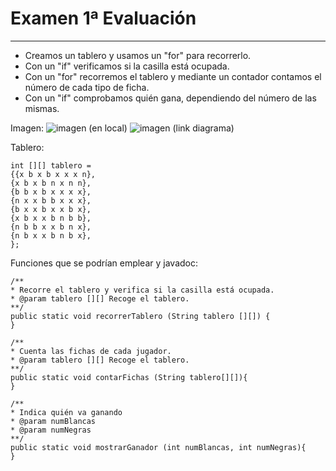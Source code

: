# Examen 1ª Evaluación

---

* Creamos un tablero y usamos un "for" para recorrerlo.
* Con un "if" verificamos si la casilla está ocupada.
* Con un "for" recorremos el tablero y mediante un contador contamos el número de cada tipo de ficha.
* Con un "if" comprobamos quién gana, dependiendo del número de las mismas.

Imagen:
![imagen](imagen/diagrama.png) (en local)
![imagen](https://drive.google.com/file/d/1jt4Pjo9KrJBeM0Vi77U0fdDLIeTLWLIZ/view?usp=drive_link) (link diagrama)

Tablero:

```)
int [][] tablero =
{{x b x b x x x n},
{x b x b n x n n},
{b b x b x x x x},
{n x x b b x x x},
{b x x b x x b x},
{x b x x b n b b},
{n b b x x b n x},
{n b x x b n b x},
};
```
Funciones que se podrían emplear y javadoc:
```)
/**
* Recorre el tablero y verifica si la casilla está ocupada.
* @param tablero [][] Recoge el tablero.
**/
public static void recorrerTablero (String tablero [][]) {
}

/**
* Cuenta las fichas de cada jugador.
* @param tablero [][] Recoge el tablero.
**/
public static void contarFichas (String tablero[][]){
}

/**
* Indica quién va ganando
* @param numBlancas
* @param numNegras
**/
public static void mostrarGanador (int numBlancas, int numNegras){
}
